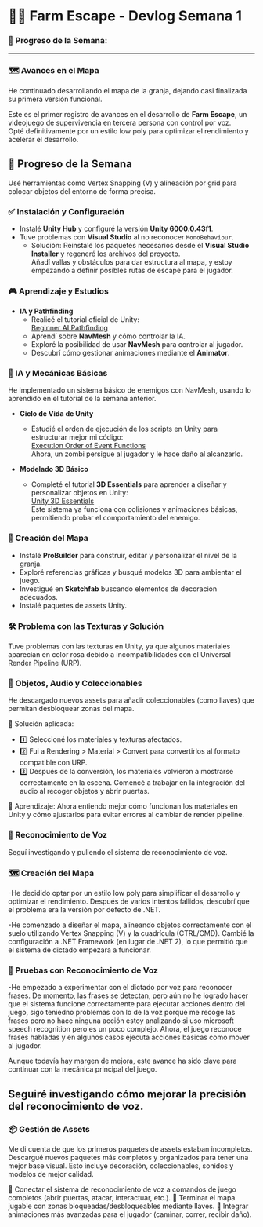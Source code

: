 # 🧟‍♂️ Farm Escape - Devlog Semana 1  
 ### 🚀 Progreso de la Semana:
 ---
 ### 🗺️ Avances en el Mapa
 He continuado desarrollando el mapa de la granja, dejando casi finalizada su primera versión funcional.
 
 Este es el primer registro de avances en el desarrollo de **Farm Escape**, un videojuego de supervivencia en tercera persona con control por voz.  
 Opté definitivamente por un estilo low poly para optimizar el rendimiento y acelerar el desarrollo.
 
 ## 🚀 Progreso de la Semana  
 Usé herramientas como Vertex Snapping (V) y alineación por grid para colocar objetos del entorno de forma precisa.
 
 ### ✅ Instalación y Configuración  
 - Instalé **Unity Hub** y configuré la versión **Unity 6000.0.43f1**.  
 - Tuve problemas con **Visual Studio** al no reconocer `MonoBehaviour`.  
   - Solución: Reinstalé los paquetes necesarios desde el **Visual Studio Installer** y regeneré los archivos del proyecto.  
 Añadí vallas y obstáculos para dar estructura al mapa, y estoy empezando a definir posibles rutas de escape para el jugador.
 
 ### 🎮 Aprendizaje y Estudios  
 - **IA y Pathfinding**  
   - Realicé el tutorial oficial de Unity:  
     [Beginner AI Pathfinding](https://learn.unity.com/project/beginner-ai-pathfinding)  
   - Aprendí sobre **NavMesh** y cómo controlar la IA.  
   - Exploré la posibilidad de usar **NavMesh** para controlar al jugador.  
   - Descubrí cómo gestionar animaciones mediante el **Animator**.  
 ### 🧠 IA y Mecánicas Básicas
 He implementado un sistema básico de enemigos con NavMesh, usando lo aprendido en el tutorial de la semana anterior.
 
 - **Ciclo de Vida de Unity**  
   - Estudié el orden de ejecución de los scripts en Unity para estructurar mejor mi código:  
     [Execution Order of Event Functions](https://docs.huihoo.com/unity/5.5/Documentation/Manual/ExecutionOrder.html)  
 Ahora, un zombi persigue al jugador y le hace daño al alcanzarlo.
 
 - **Modelado 3D Básico**  
   - Completé el tutorial **3D Essentials** para aprender a diseñar y personalizar objetos en Unity:  
     [Unity 3D Essentials](https://learn.unity.com/pathway/unity-essentials/unit/3d-essentials?version=6)  
 Este sistema ya funciona con colisiones y animaciones básicas, permitiendo probar el comportamiento del enemigo.
 
 ### 🔨 Creación del Mapa  
 - Instalé **ProBuilder** para construir, editar y personalizar el nivel de la granja.
 - Exploré referencias gráficas y busqué modelos 3D para ambientar el juego.  
 - Investigué en **Sketchfab** buscando elementos de decoración adecuados.
 - Instalé paquetes de assets Unity.
   
 ### 🛠️ Problema con las Texturas y Solución
 Tuve problemas con las texturas en Unity, ya que algunos materiales aparecían en color rosa debido a incompatibilidades con el Universal Render Pipeline (URP).
 ### 🔑 Objetos, Audio y Coleccionables
 He descargado nuevos assets para añadir coleccionables (como llaves) que permitan desbloquear zonas del mapa.
 
 📌 Solución aplicada:
 - 1️⃣ Seleccioné los materiales y texturas afectados.
 - 2️⃣ Fui a Rendering > Material > Convert para convertirlos al formato compatible con URP.
 - 3️⃣ Después de la conversión, los materiales volvieron a mostrarse correctamente en la escena.
 Comencé a trabajar en la integración del audio al recoger objetos y abrir puertas.
 
 🔎 Aprendizaje: Ahora entiendo mejor cómo funcionan los materiales en Unity y cómo ajustarlos para evitar errores al cambiar de render pipeline.
 ### 🎤 Reconocimiento de Voz
 Seguí investigando y puliendo el sistema de reconocimiento de voz.
 
 ### 🗺️ Creación del Mapa
 -He decidido optar por un estilo low poly para simplificar el desarrollo y optimizar el rendimiento.
 Después de varios intentos fallidos, descubrí que el problema era la versión por defecto de .NET.
 
 -He comenzado a diseñar el mapa, alineando objetos correctamente con el suelo utilizando Vertex Snapping (V) y la cuadrícula (CTRL/CMD).
 Cambié la configuración a .NET Framework (en lugar de .NET 2), lo que permitió que el sistema de dictado empezara a funcionar.
 
 ### 🎤 Pruebas con Reconocimiento de Voz
 -He empezado a experimentar con el dictado por voz para reconocer frases. De momento, las frases se detectan, pero aún no he logrado hacer que el sistema funcione correctamente para ejecutar acciones dentro del juego, sigo teniedno problemas con lo de la voz porque me recoge las frases pero no hace ninguna acción estoy analizando si uso microsoft speech recognition pero es un poco complejo.
 Ahora, el juego reconoce frases habladas y en algunos casos ejecuta acciones básicas como mover al jugador.
 
 Aunque todavía hay margen de mejora, este avance ha sido clave para continuar con la mecánica principal del juego.
 
 Seguiré investigando cómo mejorar la precisión del reconocimiento de voz.
 ---
 ### 📦 Gestión de Assets
 Me di cuenta de que los primeros paquetes de assets estaban incompletos.
 Descargué nuevos paquetes más completos y organizados para tener una mejor base visual.
 Esto incluye decoración, coleccionables, sonidos y modelos de mejor calidad.

 🔹 Conectar el sistema de reconocimiento de voz a comandos de juego completos (abrir puertas, atacar, interactuar, etc.).
 🔹 Terminar el mapa jugable con zonas bloqueadas/desbloqueables mediante llaves.
 🔹 Integrar animaciones más avanzadas para el jugador (caminar, correr, recibir daño).
